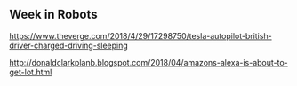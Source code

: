## Week in Robots

https://www.theverge.com/2018/4/29/17298750/tesla-autopilot-british-driver-charged-driving-sleeping

http://donaldclarkplanb.blogspot.com/2018/04/amazons-alexa-is-about-to-get-lot.html


